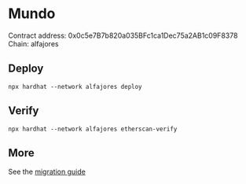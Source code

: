 # Mundo
Contract address: 0x0c5e7B7b820a035BFc1ca1Dec75a2AB1c09F8378
Chain: alfajores


## Deploy

```
npx hardhat --network alfajores deploy
```

## Verify

```
npx hardhat --network alfajores etherscan-verify
```

## More

See the [migration guide](./migration.md)
